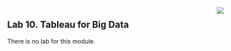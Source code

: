 <img align="right" src="./images/logo.png">



Lab 10. Tableau for Big Data
-----------------------------


There is no lab for this module.
